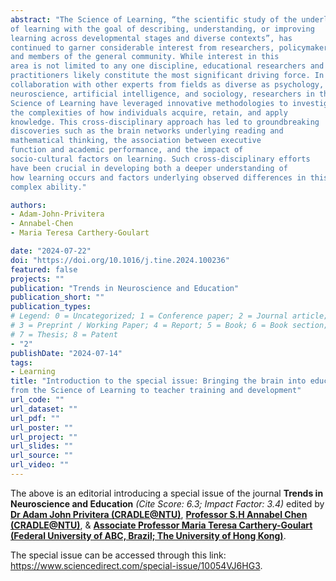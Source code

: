 ```yaml
---
abstract: "The Science of Learning, “the scientific study of the underlying bases
of learning with the goal of describing, understanding, or improving
learning across developmental stages and diverse contexts”, has
continued to garner considerable interest from researchers, policymakers,
and members of the general community. While interest in this
area is not limited to any one discipline, educational researchers and
practitioners likely constitute the most significant driving force. In
collaboration with other experts from fields as diverse as psychology,
neuroscience, artificial intelligence, and sociology, researchers in the
Science of Learning have leveraged innovative methodologies to investigate
the complexities of how individuals acquire, retain, and apply
knowledge. This cross-disciplinary approach has led to groundbreaking
discoveries such as the brain networks underlying reading and
mathematical thinking, the association between executive
function and academic performance, and the impact of
socio-cultural factors on learning. Such cross-disciplinary efforts
have been crucial in developing both a deeper understanding of
how learning occurs and factors underlying observed differences in this
complex ability."

authors:
- Adam-John-Privitera
- Annabel-Chen
- Maria Teresa Carthery-Goulart

date: "2024-07-22"
doi: "https://doi.org/10.1016/j.tine.2024.100236"
featured: false
projects: ""
publication: "Trends in Neuroscience and Education"
publication_short: ""
publication_types:
# Legend: 0 = Uncategorized; 1 = Conference paper; 2 = Journal article;
# 3 = Preprint / Working Paper; 4 = Report; 5 = Book; 6 = Book section;
# 7 = Thesis; 8 = Patent
- "2"
publishDate: "2024-07-14"
tags:
- Learning
title: "Introduction to the special issue: Bringing the brain into education: The application of findings
from the Science of Learning to teacher training and development"
url_code: ""
url_dataset: ""
url_pdf: ""
url_poster: ""
url_project: ""
url_slides: ""
url_source: ""
url_video: ""
---
```


The above is an editorial introducing a special issue of the journal <b>Trends in Neuroscience and Education</b> <i>(Cite Score: 6.3; Impact Factor: 3.4)</i> edited by <b><u>Dr Adam John Privitera (CRADLE@NTU)</b></u>, <b><u>Professor S.H Annabel Chen (CRADLE@NTU)</b></u>, & <b><u>Associate Professor Maria Teresa Carthery-Goulart (Federal University of ABC, Brazil; The University of Hong Kong)</b></u>.

The special issue can be accessed through this link: https://www.sciencedirect.com/special-issue/10054VJ6HG3.